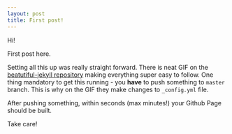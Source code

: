 ```yaml
---
layout: post
title: First post!
---
```


Hi!

First post here. 

Setting all this up was really straight forward. There is neat GIF on the [beatutiful-jekyll repository](https://github.com/daattali/beautiful-jekyll) making everything super easy to follow. One thing mandatory to get this running - you **have** to push something to `master` branch. This is why on the GIF they make changes to `_config.yml` file.

After pushing something, within seconds (max minutes!) your Github Page should be built.

Take care!
